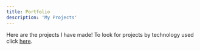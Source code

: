 ```yaml
---
title: Portfolio
description: 'My Projects'
---
```


Here are the projects I have made! To look for projects by technology used click [here](/techs).